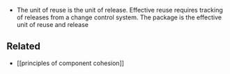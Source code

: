 - The unit of reuse is the unit of release. Effective reuse requires tracking of releases from a change control system. The package is the effective unit of reuse and release

## Related
- [[principles of component cohesion]]